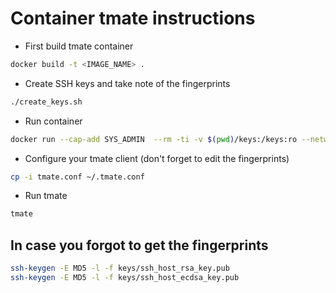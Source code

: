 # Container tmate instructions

* First build tmate container

```bash
docker build -t <IMAGE_NAME> .
```

* Create SSH keys and take note of the fingerprints

```bash
./create_keys.sh
```

* Run container

```bash
docker run --cap-add SYS_ADMIN  --rm -ti -v $(pwd)/keys:/keys:ro --network=host <IMAGE_NAME> tmate-slave -p <PORT>
```

* Configure your tmate client (don't forget to edit the fingerprints)

```bash
cp -i tmate.conf ~/.tmate.conf
```

* Run tmate

```bash
tmate
```

## In case you forgot to get the fingerprints

```bash
ssh-keygen -E MD5 -l -f keys/ssh_host_rsa_key.pub
ssh-keygen -E MD5 -l -f keys/ssh_host_ecdsa_key.pub
```
